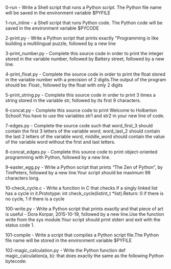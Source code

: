 0-run - Write a Shell script that runs a Python script. The Python file name will be saved in the environment variable $PYFILE

1-run_inline - a Shell script that runs Python code. The Python code will be saved in the environment variable $PYCODE

2-print.py - Write a Python script that prints exactly "Programming is like building a multilingual puzzle, followed by a new line

3-print_number.py - Complete this source code in order to print the integer stored in the variable number, followed by Battery street, followed by a new line.

4-print_float.py - Complete the source code in order to print the float stored in the variable number with a precision of 2 digits.The output of the program should be: Float:, followed by the float with only 2 digits

5-print_string.py - Complete this source code in order to print 3 times a string stored in the variable str, followed by its first 9 characters.

6-concat.py - Complete this source code to print Welcome to Holberton School!.You have to use the variables str1 and str2 in your new line of code.

7-edges.py - Complete the source code such that word_first_3 should contain the first 3 letters of the variable word, word_last_2 should contain the last 2 letters of the variable word, middle_word should contain the value of the variable word without the first and last letters.

8-concat_edges.py - Complete this source code to print object-oriented programming with Python, followed by a new line.

9-easter_egg.py - Write a Python script that prints “The Zen of Python”, by TimPeters, followed by a new line.Your script should be maximum 98 characters long.

10-check_cycle.c - Write a function in C that checks if a singly linked list has a cycle in it.Prototype: int check_cycle(listint_t *list).Return: 0 if there is no cycle, 1 if there is a cycle

100-write.py - Write a Python script that prints exactly and that piece of art is useful - Dora Korpar, 2015-10-19, followed by a new line.Use the function write from the sys module.Your script should print stderr and exit with the status code 1.

101-compile - Write a script that compiles a Python script file.The Python file name will be stored in the environment variable $PYFILE

102-magic_calculation.py - Write the Python function def magic_calculation(a, b): that does exactly the same as the following Python bytecode:
